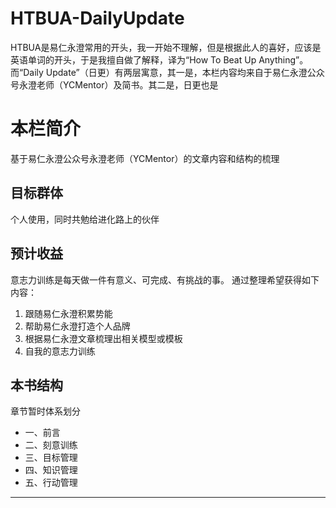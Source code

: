 # HTBUA-DailyUpdate

HTBUA是易仁永澄常用的开头，我一开始不理解，但是根据此人的喜好，应该是英语单词的开头，于是我擅自做了解释，译为“How To Beat Up Anything”。
而“Daily Update”（日更）有两层寓意，其一是，本栏内容均来自于易仁永澄公众号永澄老师（YCMentor）及简书。其二是，日更也是

# 本栏简介

基于易仁永澄公众号永澄老师（YCMentor）的文章内容和结构的梳理

## 目标群体

个人使用，同时共勉给进化路上的伙伴

## 预计收益

意志力训练是每天做一件有意义、可完成、有挑战的事。
通过整理希望获得如下内容：
1. 跟随易仁永澄积累势能
2. 帮助易仁永澄打造个人品牌
3. 根据易仁永澄文章梳理出相关模型或模板
4. 自我的意志力训练

## 本书结构

章节暂时体系划分

- 一、前言
- 二、刻意训练
- 三、目标管理
- 四、知识管理
- 五、行动管理
---- 

